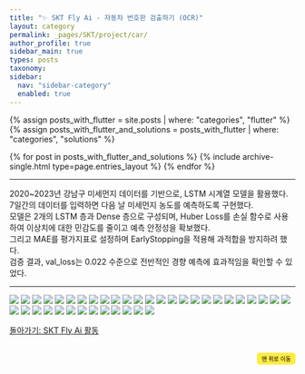 ```yaml
---
title: "✨ SKT Fly Ai - 자동차 번호판 검출하기 (OCR)"
layout: category
permalink: _pages/SKT/project/car/
author_profile: true
sidebar_main: true
types: posts
taxonomy:
sidebar:
  nav: "sidebar-category"
  enabled: true
---
```


{% assign posts_with_flutter = site.posts | where: "categories", "flutter" %}
{% assign posts_with_flutter_and_solutions = posts_with_flutter | where: "categories", "solutions" %}

{% for post in posts_with_flutter_and_solutions %}
  {% include archive-single.html type=page.entries_layout %}
{% endfor %}

---
2020~2023년 강남구 미세먼지 데이터를 기반으로, LSTM 시계열 모델을 활용했다.<br> 
7일간의 데이터를 입력하면 다음 날 미세먼지 농도를 예측하도록 구현했다. <br>
모델은 2개의 LSTM 층과 Dense 층으로 구성되며, Huber Loss를 손실 함수로 사용하여 이상치에 대한 민감도를 줄이고 예측 안정성을 확보했다.<br>
그리고 MAE를 평가지표로 설정하며 EarlyStopping을 적용해 과적합을 방지하려 했다. <br>
검증 결과, val_loss는 0.022 수준으로 전반적인 경향 예측에 효과적임을 확인할 수 있었다. <br>




---

<img src="https://raw.githubusercontent.com/park-hoyeon/park-hoyeon.github.io/master/_pages/SKT/image/car/슬라이드1.PNG"> 
<img src="https://raw.githubusercontent.com/park-hoyeon/park-hoyeon.github.io/master/_pages/SKT/image/car/슬라이드2.PNG">
<img src="https://raw.githubusercontent.com/park-hoyeon/park-hoyeon.github.io/master/_pages/SKT/image/car/슬라이드3.PNG"> 
<img src="https://raw.githubusercontent.com/park-hoyeon/park-hoyeon.github.io/master/_pages/SKT/image/car/슬라이드4.PNG"> 
<img src="https://raw.githubusercontent.com/park-hoyeon/park-hoyeon.github.io/master/_pages/SKT/image/car/슬라이드5.PNG"> 
<img src="https://raw.githubusercontent.com/park-hoyeon/park-hoyeon.github.io/master/_pages/SKT/image/car/슬라이드6.PNG"> 
<img src="https://raw.githubusercontent.com/park-hoyeon/park-hoyeon.github.io/master/_pages/SKT/image/car/슬라이드7.PNG"> 
<img src="https://raw.githubusercontent.com/park-hoyeon/park-hoyeon.github.io/master/_pages/SKT/image/car/슬라이드8.PNG"> 
<img src="https://raw.githubusercontent.com/park-hoyeon/park-hoyeon.github.io/master/_pages/SKT/image/car/슬라이드9.PNG"> 
<img src="https://raw.githubusercontent.com/park-hoyeon/park-hoyeon.github.io/master/_pages/SKT/image/car/슬라이드11.PNG">
<img src="https://raw.githubusercontent.com/park-hoyeon/park-hoyeon.github.io/master/_pages/SKT/image/car/슬라이드12.PNG">
<img src="https://raw.githubusercontent.com/park-hoyeon/park-hoyeon.github.io/master/_pages/SKT/image/car/슬라이드13.PNG">
<img src="https://raw.githubusercontent.com/park-hoyeon/park-hoyeon.github.io/master/_pages/SKT/image/car/슬라이드14.PNG">
<img src="https://raw.githubusercontent.com/park-hoyeon/park-hoyeon.github.io/master/_pages/SKT/image/car/슬라이드15.PNG">
<img src="https://raw.githubusercontent.com/park-hoyeon/park-hoyeon.github.io/master/_pages/SKT/image/car/슬라이드16.PNG">
<img src="https://raw.githubusercontent.com/park-hoyeon/park-hoyeon.github.io/master/_pages/SKT/image/car/슬라이드17.PNG">
<img src="https://raw.githubusercontent.com/park-hoyeon/park-hoyeon.github.io/master/_pages/SKT/image/car/슬라이드18.PNG">
<img src="https://raw.githubusercontent.com/park-hoyeon/park-hoyeon.github.io/master/_pages/SKT/image/car/슬라이드19.PNG">
<img src="https://raw.githubusercontent.com/park-hoyeon/park-hoyeon.github.io/master/_pages/SKT/image/car/슬라이드20.PNG">
<img src="https://raw.githubusercontent.com/park-hoyeon/park-hoyeon.github.io/master/_pages/SKT/image/car/슬라이드21.PNG">
<img src="https://raw.githubusercontent.com/park-hoyeon/park-hoyeon.github.io/master/_pages/SKT/image/car/슬라이드22.PNG">
<img src="https://raw.githubusercontent.com/park-hoyeon/park-hoyeon.github.io/master/_pages/SKT/image/car/슬라이드23.PNG">
<img src="https://raw.githubusercontent.com/park-hoyeon/park-hoyeon.github.io/master/_pages/SKT/image/car/슬라이드24.PNG">
<img src="https://raw.githubusercontent.com/park-hoyeon/park-hoyeon.github.io/master/_pages/SKT/image/car/슬라이드25.PNG">
<img src="https://raw.githubusercontent.com/park-hoyeon/park-hoyeon.github.io/master/_pages/SKT/image/car/슬라이드26.PNG">
<img src="https://raw.githubusercontent.com/park-hoyeon/park-hoyeon.github.io/master/_pages/SKT/image/car/슬라이드27.PNG">
<img src="https://raw.githubusercontent.com/park-hoyeon/park-hoyeon.github.io/master/_pages/SKT/image/car/슬라이드28.PNG">
<img src="https://raw.githubusercontent.com/park-hoyeon/park-hoyeon.github.io/master/_pages/SKT/image/car/슬라이드29.PNG">
<img src="https://raw.githubusercontent.com/park-hoyeon/park-hoyeon.github.io/master/_pages/SKT/image/car/슬라이드30.PNG">
<img src="https://raw.githubusercontent.com/park-hoyeon/park-hoyeon.github.io/master/_pages/SKT/image/car/슬라이드31.PNG">
<img src="https://raw.githubusercontent.com/park-hoyeon/park-hoyeon.github.io/master/_pages/SKT/image/car/슬라이드32.PNG">
<img src="https://raw.githubusercontent.com/park-hoyeon/park-hoyeon.github.io/master/_pages/SKT/image/car/슬라이드33.PNG">
<img src="https://raw.githubusercontent.com/park-hoyeon/park-hoyeon.github.io/master/_pages/SKT/image/car/슬라이드34.PNG">
<img src="https://raw.githubusercontent.com/park-hoyeon/park-hoyeon.github.io/master/_pages/SKT/image/car/슬라이드35.PNG">
<img src="https://raw.githubusercontent.com/park-hoyeon/park-hoyeon.github.io/master/_pages/SKT/image/car/슬라이드36.PNG">
<img src="https://raw.githubusercontent.com/park-hoyeon/park-hoyeon.github.io/master/_pages/SKT/image/car/슬라이드37.PNG">
<img src="https://raw.githubusercontent.com/park-hoyeon/park-hoyeon.github.io/master/_pages/SKT/image/car/슬라이드38.PNG">
<img src="https://raw.githubusercontent.com/park-hoyeon/park-hoyeon.github.io/master/_pages/SKT/image/car/슬라이드39.PNG">


[돌아가기: SKT Fly Ai 활동](https://park-hoyeon.github.io/SKT/)  


<div style="text-align: right; margin-top: 30px;">
  <button onclick="scrollToTop()" style="
    padding: 10px 15x; 
    background-color: #FFEB46; 
    color: black; 
    border: 2px solid #FFEB46; 
    border-radius: 5px; 
    cursor: pointer; 
    font-size: 10px;">
    맨 위로 이동
  </button>
</div>

<script>
  // 맨 위로 이동하는 함수
  function scrollToTop() {
    window.scrollTo({ top: 0, behavior: 'smooth' });
  }
</script>

